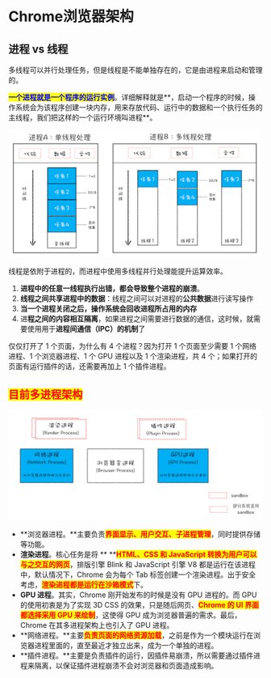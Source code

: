 # Chrome浏览器架构

## 进程 vs 线程

多线程可以并行处理任务，但是线程是不能单独存在的，它是由进程来启动和管理的。

<mark style="color:blue;">**一个进程就是一个程序的运行实例**</mark>。详细解释就是**，启动一个程序的时候，操作系统会为该程序创建一块内存，用来存放代码、运行中的数据和一个执行任务的主线程，我们把这样的一个运行环境叫进程**。

![](<../../.gitbook/assets/image (6) (1).png>)

线程是依附于进程的，而进程中使用多线程并行处理能提升运算效率。

1. **进程中的任意一线程执行出错，都会导致整个进程的崩溃**。
2. **线程之间共享进程中的数据**：线程之间可以对进程的**公共数据**进行读写操作
3. **当一个进程关闭之后，操作系统会回收进程所占用的内存**
4. 进**程之间的内容相互隔离**，如果进程之间需要进行数据的通信，这时候，就需要使用用于**进程间通信（IPC）的机制**了

仅仅打开了 1 个页面，为什么有 4 个进程？因为打开 1 个页面至少需要 1 个网络进程、1 个浏览器进程、1 个 GPU 进程以及 1 个渲染进程，共 4 个；如果打开的页面有运行插件的话，还需要再加上 1 个插件进程。

## <mark style="color:red;">目前多进程架构</mark>

​![](<../../.gitbook/assets/image (62).png>)

* **浏览器进程。**主要负责<mark style="color:red;">**界面显示、用户交互、子进程管理**</mark>，同时提供存储等功能。
* **渲染进程**。核心任务是将 ** **<mark style="color:red;">**HTML、CSS 和 JavaScript 转换为用户可以与之交互的网页**</mark>，排版引擎 Blink 和 JavaScript 引擎 V8 都是运行在该进程中，默认情况下，Chrome 会为每个 Tab 标签创建一个渲染进程。出于安全考虑，<mark style="color:red;">**渲染进程都是运行在沙箱模式**</mark>下。
* **GPU 进程**。其实，Chrome 刚开始发布的时候是没有 GPU 进程的。而 GPU 的使用初衷是为了实现 3D CSS 的效果，只是随后网页、<mark style="color:red;">**Chrome 的 UI 界面都选择采用 GPU 来绘制**</mark>，这使得 GPU 成为浏览器普遍的需求。最后，Chrome 在其多进程架构上也引入了 GPU 进程。
* **网络进程。**主要<mark style="color:red;">**负责页面的网络资源加载**</mark>，之前是作为一个模块运行在浏览器进程里面的，直至最近才独立出来，成为一个单独的进程。
* **插件进程。**主要是负责插件的运行，因插件易崩溃，所以需要通过插件进程来隔离，以保证插件进程崩溃不会对浏览器和页面造成影响。
